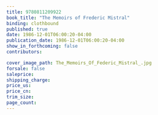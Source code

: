 ```yaml
---
title: 9780811209922
book_title: "The Memoirs of Frederic Mistral"
binding: clothbound
published: true
date: 1986-12-01T06:00:20-04:00
publication_date: 1986-12-01T06:00:20-04:00
show_in_forthcoming: false
contributors:

cover_image_path: The_Memoirs_Of_Federic_Mistral_.jpg
forsale: false
saleprice:
shipping_charge:
price_us:
price_cn:
trim_size:
page_count:
---
```


